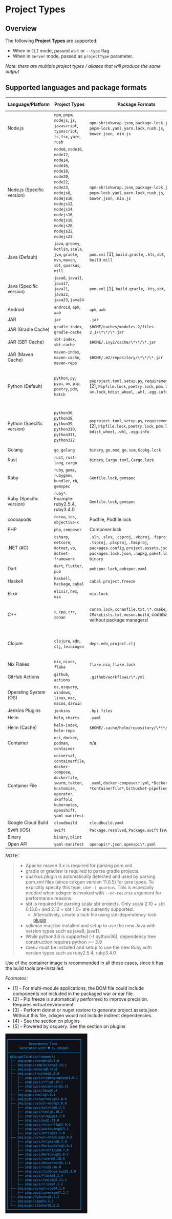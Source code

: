 # Project Types

## Overview

The following **Project Types** are supported:

- When in `CLI` mode, passed as `t` or `--type` flag
- When in `Server` mode, passed as `projectType` parameter.

_Note: there are multiple project types / aliases that will produce the same output_

## Supported languages and package formats

| Language/Platform          | Project Types                                                                                                                                                                                      | Package Formats                                                                                                                                                                           | Supported Evidence                                                                                                            | Supports Transitives |
| -------------------------- | -------------------------------------------------------------------------------------------------------------------------------------------------------------------------------------------------- | ----------------------------------------------------------------------------------------------------------------------------------------------------------------------------------------- | ----------------------------------------------------------------------------------------------------------------------------- | -------------------- |
| Node.js                    | `npm`, `pnpm`, `nodejs`, `js`, `javascript`, `typescript`, `ts`, `tsx`, `yarn`, `rush`                                                                                                             | `npm-shrinkwrap.json`, `package-lock.json`, `pnpm-lock.yaml`, `yarn.lock`, `rush.js`, `bower.json`, `.min.js`                                                                             | Yes, except for `.min.js`                                                                                                     | ✅                   |
| Node.js (Specific version) | `node8`, `node10`, `node12`, `node14`, `node16`, `node18`, `node20`, `node22`, `node23`, `nodejs8`, `nodejs10`, `nodejs12`, `nodejs14`, `nodejs16`, `nodejs18`, `nodejs20`, `nodejs22`, `nodejs23` | `npm-shrinkwrap.json`, `package-lock.json`, `pnpm-lock.yaml`, `yarn.lock`, `rush.js`, `bower.json`, `.min.js`                                                                             | Yes, except for `.min.js`                                                                                                     | ✅                   |
| Java (Default)             | `java`, `groovy`, `kotlin`, `scala`, `jvm`, `gradle`, `mvn`, `maven`, `sbt`, `quarkus`, `mill`                                                                                                     | `pom.xml` [1], `build.gradle`, `.kts`, `sbt`, `bazel`, `build.mill`                                                                                                                      | Yes, unless `pom.xml` is manually parsed due to unavailability of maven or errors)                                            | ✅                   |
| Java (Specific version)    | `java8`, `java11`, `java17`, `java21`, `java22`, `java23`, `java24`                                                                                                                                | `pom.xml` [1], `build.gradle`, `.kts`, `sbt`, `bazel`                                                                                                                                     | Yes, unless `pom.xml` is manually parsed due to unavailability of maven or errors)                                            | ✅                   |
| Android                    | `android`, `apk`, `aab`                                                                                                                                                                            | `apk`, `aab`                                                                                                                                                                              | -                                                                                                                             | -                    |
| JAR                        | `jar`                                                                                                                                                                                              | `.jar`                                                                                                                                                                                    | -                                                                                                                             | -                    |
| JAR (Gradle Cache)         | `gradle-index`, `gradle-cache`                                                                                                                                                                     | `$HOME/caches/modules-2/files-2.1/\*\*/\*.jar`                                                                                                                                            | -                                                                                                                             | -                    |
| JAR (SBT Cache)            | `sbt-index`, `sbt-cache`                                                                                                                                                                           | `$HOME/.ivy2/cache/\*\*/\*.jar `                                                                                                                                                          | -                                                                                                                             | -                    |
| JAR (Maven Cache)          | `maven-index`, `maven-cache`, `maven-repo`                                                                                                                                                         | `$HOME/.m2/repository/\*\*/\*.jar`                                                                                                                                                        | -                                                                                                                             | -                    |
| Python (Default)           | `python`, `py`, `pypi`, `uv`, `pip`, `poetry`, `pdm`, `hatch`                                                                                                                                      | `pyproject.toml`, `setup.py`, `requirements.txt` [2], `Pipfile.lock`, `poetry.lock`, `pdm.lock`, `uv.lock`, `bdist_wheel`, `.whl`, `.egg-info`                                            | Yes using the automatic pip install/freeze. When disabled, only with `Pipfile.lock`, `pdm.lock`, `uv.lock`, and `poetry.lock` | ✅                   |
| Python (Specific version)  | `python36`, `python38`, `python39`, `python310`, `python311`, `python312`                                                                                                                          | `pyproject.toml`, `setup.py`, `requirements.txt` [2], `Pipfile.lock`, `poetry.lock`, `pdm.lock`, `bdist_wheel`, `.whl`, `.egg-info`                                                       | Yes using the automatic pip install/freeze. When disabled, only with `Pipfile.lock`, `pdm.lock`, `uv.lock`, and `poetry.lock` | -                    |
| Golang                     | `go`, `golang`                                                                                                                                                                                     | `binary`, `go.mod`, `go.sum`, `Gopkg.lock`                                                                                                                                                | Yes except binary                                                                                                             | ✅                   |
| Rust                       | `rust`, `rust-lang`, `cargo`                                                                                                                                                                       | `binary`, `Cargo.toml`, `Cargo.lock`                                                                                                                                                      | Only for `Cargo.lock`                                                                                                         | -                    |
| Ruby                       | `ruby`, `gems`, `rubygems`, `bundler`, `rb`, `gemspec`                                                                                                                                             | `Gemfile.lock`, `gemspec`                                                                                                                                                                 | Only for `Gemfile.lock`                                                                                                       | -                    |
| Ruby (Specific version)    | `ruby*`. Example: ruby2.5.4, ruby3.4.0                                                                                                                                                             | `Gemfile.lock`, `gemspec`                                                                                                                                                                 | Only for `Gemfile.lock`                                                                                                       | -                    |
| cocoapods                  | `cocoa`, `ios`, `objective-c`                                                                                                                                                                      | Podfile, Podfile.lock                                                                                                                                                                     | Yes                                                                                                                           | ✅                   |
| PHP                        | `php`, `composer`                                                                                                                                                                                  | Composer.lock                                                                                                                                                                             | Yes                                                                                                                           | ✅                   |
| .NET (#C)                  | `csharp`, `netcore`, `dotnet`, `vb`, `dotnet-framework`                                                                                                                                            | `.sln`, `.slnx`, `.csproj`, `.vbproj`, `.fsproj`, `.tsproj`, `.plcproj`, `.hmiproj`, `packages.config`, `project.assets.json` [3], `packages.lock.json`, `.nupkg`, `paket.lock`, `binary` | Only for `project.assets.json`, `packages.lock.json`, `paket.lock`                                                            | -                    |
| Dart                       | `dart`, `flutter`, `pub`                                                                                                                                                                           | `pubspec.lock`, `pubspec.yaml`                                                                                                                                                            | Only for `pubspec.lock`                                                                                                       | -                    |
| Haskell                    | `haskell`, `hackage`, `cabal`                                                                                                                                                                      | `cabal.project.freeze`                                                                                                                                                                    | Yes                                                                                                                           |                      |
| Elixir                     | `elixir`, `hex`, `mix`                                                                                                                                                                             | `mix.lock`                                                                                                                                                                                | Yes                                                                                                                           | -                    |
| C++                        | `c`, `cpp`, `c++`, `conan`                                                                                                                                                                         | `conan.lock`, `conanfile.txt`, `\*.cmake`, `CMakeLists.txt`, `meson.build`, codebase without package managers!                                                                            | Yes only for `conan.lock`. Best effort basis for `cmake` without version numbers.                                             | ✅                   |
| Clojure                    | `clojure`, `edn`, `clj`, `leiningen`                                                                                                                                                               | `deps.edn`, `project.clj`                                                                                                                                                                 | Yes unless the files are parsed manually due to lack of clojure cli or leiningen command                                      | -                    |
| Nix Flakes                 | `nix`, `nixos`, `flake`                                                                                                                                                                            | `flake.nix`, `flake.lock`                                                                                                                                                                  | Yes                                                                                                                           | ✅                   |
| GitHub Actions             | `github`, `actions`                                                                                                                                                                                | `.github/workflows/\*.yml`                                                                                                                                                                | n/a                                                                                                                           | ✅                   |
| Operating System (OS)      | `os`, `osquery`, `windows`, `linux`, `mac`, `macos`, `darwin`                                                                                                                                      |
| Jenkins Plugins            | `jenkins`                                                                                                                                                                                          | `.hpi files`                                                                                                                                                                              | -                                                                                                                             | ✅                   |
| Helm                       | `helm`, `charts`                                                                                                                                                                                   | `.yaml`                                                                                                                                                                                   | n/a                                                                                                                           |                      |
| Helm (Cache)               | `helm-index`, `helm-repo`                                                                                                                                                                          | `$HOME/.cache/helm/repository/\*\*/\*.yaml`                                                                                                                                               | -                                                                                                                             | -                    |
| Container                  | `oci`, `docker`, `podman`, `container`                                                                                                                                                             | n/a                                                                                                                                                                                       | -                                                                                                                             |
| Container File             | `universal`, `containerfile`, `docker-compose`, `dockerfile`, `swarm`, `tekton`, `kustomize`, `operator`, `skaffold`, `kubernetes`, `openshift`, `yaml-manifest`                                   | `.yaml`, `docker-compose\*.yml`, `*Dockerfile*`, `*Containerfile*`, `bitbucket-pipelines.yml`                                                                                             | n/a                                                                                                                           | -                    |
| Google Cloud Build         | `cloudbuild`                                                                                                                                                                                       | `cloudbuild.yaml`                                                                                                                                                                         | n/a                                                                                                                           | -                    |
| Swift (iOS)                | `swift`                                                                                                                                                                                            | `Package.resolved`, `Package.swift` (swiftpm)                                                                                                                                             | Yes                                                                                                                           | -                    |
| Binary                     | `binary`, `blint`                                                                                                                                                                                  |
| Open API                   | `yaml-manifest`                                                                                                                                                                                    | `openapi\*.json`, `openapi\*.yaml`                                                                                                                                                        | n/a                                                                                                                           | -                    |

_*NOTE:*_

> - Apache maven 3.x is required for parsing pom.xml.
> - gradle or gradlew is required to parse gradle projects.
> - quarkus plugin is automatically detected and used by parsing pom.xml files (since cdxgen version 11.0.5) for java types. To explicitly specify this type, use `-t quarkus`. This is especially needed when cdxgen is invoked with `--no-recurse` argument for performance reasons.
> - sbt is required for parsing scala sbt projects. Only scala 2.10 + sbt 0.13.6+ and 2.12 + sbt 1.0+ are currently supported.
>   - Alternatively, create a lock file using sbt-dependency-lock [plugin](https://github.com/stringbean/sbt-dependency-lock)
> - sdkman must be installed and setup to use the new Java with version types such as java8, java11.
> - While python3.6 is supported (-t python36), dependency tree construction requires python >= 3.9
> - rbenv must be installed and setup to use the new Ruby with version types such as ruby2.5.4, ruby3.4.0

Use of the container image is recommended in all these cases, since it has the build tools pre-installed.

_*Footnotes:*_

- [1] - For multi-module applications, the BOM file could include components not included in the packaged war or ear file.
- [2] - Pip freeze is automatically performed to improve precision. Requires virtual environment.
- [3] - Perform dotnet or nuget restore to generate project.assets.json. Without this file, cdxgen would not include indirect dependencies.
- [4] - See the section on plugins
- [5] - Powered by osquery. See the section on plugins

<img src="_media/cdxgen-tree.jpg" alt="cdxgen tree" width="256">
